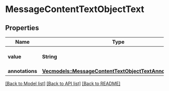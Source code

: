 # MessageContentTextObjectText

## Properties

Name | Type | Description | Notes
------------ | ------------- | ------------- | -------------
**value** | **String** | The data that makes up the text. | 
**annotations** | [**Vec<models::MessageContentTextObjectTextAnnotationsInner>**](MessageContentTextObject_text_annotations_inner.md) |  | 

[[Back to Model list]](../README.md#documentation-for-models) [[Back to API list]](../README.md#documentation-for-api-endpoints) [[Back to README]](../README.md)


